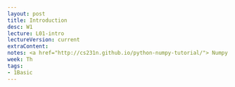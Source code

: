 ```yaml
---
layout: post
title: Introduction
desc: W1
lecture: L01-intro
lectureVersion: current
extraContent:
notes: <a href="http://cs231n.github.io/python-numpy-tutorial/"> Numpy Tutorial </a>
week: Th
tags:
- 1Basic
---
```


